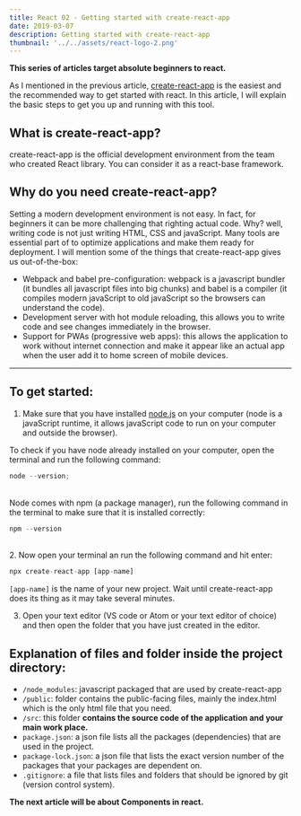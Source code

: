 ```yaml
---
title: React 02 - Getting started with create-react-app
date: 2019-03-07
description: Getting started with create-react-app
thumbnail: '../../assets/react-logo-2.png'
---
```


**This series of articles target absolute beginners to react.**

As I mentioned in the previous article, [create-react-app](https://github.com/facebook/create-react-app) is the easiest and the recommended way to get started with react.
In this article, I will explain the basic steps to get you up and running with this tool.

## What is create-react-app?

create-react-app is the official development environment from the team who created React library. You can consider it as a react-base framework.

## Why do you need create-react-app?

Setting a modern development environment is not easy. In fact, for beginners it can be more challenging that righting actual code. Why? well, writing code is not just writing HTML, CSS and javaScript. Many tools are essential part of to optimize applications and make them ready for deployment.
I will mention some of the things that create-react-app gives us out-of-the-box:

- Webpack and babel pre-configuration: webpack is a javascript bundler (it bundles all javascript files into big chunks) and babel is a compiler (it compiles modern javaScript to old javaScript so the browsers can
  understand the code).
- Development server with hot module reloading, this allows you to write code and see changes immediately in
  the browser.
- Support for PWAs (progressive web apps): this allows the application to work without internet connection and
  make it appear like an actual app when the user add it to home screen of mobile devices.

---

## To get started:

1. Make sure that you have installed [node.js](https://nodejs.org/en/) on your computer (node is a javaScript runtime, it allows javaScript code to run on your computer and outside the browser).

To check if you have node already installed on your computer, open the terminal and run the following command:

```javascript
node --version;
```

<br>
Node comes with npm (a package manager), run the following command in the terminal to make sure that it is installed correctly:

```javascript
npm --version
```

<br>
2. Now open your terminal an run the following command and hit enter:

```javascript
npx create-react-app [app-name]
```

`[app-name]` is the name of your new project.
Wait until create-react-app does its thing as it may take several minutes.

3. Open your text editor (VS code or Atom or your text editor of choice) and then open the folder that you have just created in the editor.

## Explanation of files and folder inside the project directory:

- `/node_modules`: javascript packaged that are used by create-react-app
- `/public`: folder contains the public-facing files, mainly the index.html which is the only html file that you need.
- `/src`: this folder **contains the source code of the application and your main work place.**
- `package.json`: a json file lists all the packages (dependencies) that are used in the project.
- `package-lock.json`: a json file that lists the exact version number of the packages that your packages are dependent on.
- `.gitignore`: a file that lists files and folders that should be ignored by git (version control system).

**The next article will be about Components in react.**
